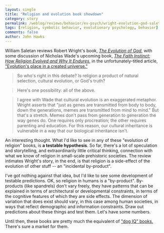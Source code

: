 ```yaml
---
layout: single 
title: "Religion and evolution book showdown" 
category: story
permalink: /weblog/reviews/behavior/ev-psych/wright-evolution-god-saletan-2009.html
tags: [religion, symbolic behavior, evolutionary psychology, behavior] 
comments: false 
author: John Hawks 
---
```


William Saletan reviews Robert Wright's book, <a href="http://www.amazon.com/gp/product/0316734918?ie=UTF8&tag=johnhawksanth-20&linkCode=as2&camp=1789&creative=390957&creativeASIN=0316734918"><i>The Evolution of God</i></a>, with some discussion of Nicholas Wade's upcoming book, <a href="http://www.amazon.com/gp/product/1594202281?ie=UTF8&tag=johnhawksanth-20&linkCode=as2&camp=1789&creative=390957&creativeASIN=1594202281"><i>The Faith Instinct: How Religion Evolved and Why It Endures</i></a>, in the unfortunately-titled article, <a href="http://www.slate.com/id/2224777/pagenum/all/#p2">"Evolution's place in a created universe."</a>

<blockquote>So who's right in this debate? Is religion a product of natural selection, cultural evolution, or God's truth?</blockquote>

<blockquote>Here's one possibility: all of the above.</blockquote>

<blockquote>I agree with Wade that cultural evolution is an exaggerated metaphor. Wright asserts that "just as genes are transmitted from body to body, down the generations, memes are transmitted from mind to mind." But that's a stretch. Memes don't pass from generation to generation the way genes do. One requires only procreation; the other requires parenting and education. For this reason, our cultural inheritance is vulnerable in a way that our biological inheritance isn't.</blockquote>

An interesting thought. What I'd like to see in any of these "evolution of religion" books, is <b>a testable hypothesis</b>. So far, there's a lot of speculation and storytelling, and extraordinarily little critical thinking, connection with what we know of religion in small-scale prehistoric societies. The review intimates Wright's story, in the end, is that religion is a side-effect of the evolution of other stuff -- an "incidental by-product". 

I've got nothing against that idea, but I'd like to see some development of testable predictions. OK, so religion in humans is a "by-product".  By-products (like spandrels) don't vary freely, they have patterns that can be explained in terms of architectural or developmental constraints, in terms of the cognitive features of which they are side effects. The dimension of variation that does exist should vary, in this case among human societies, in ways that reflect demographic and information constraints. Draw out predictions about these things and test them. Let's have some numbers. 

Until then, these books are pretty much the equivalent of <a href="http://johnhawks.net/node/2137">"dog IQ" books.</a> There's sure a market for them. 


